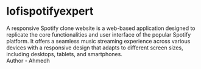 # lofispotifyexpert
A responsive Spotify clone website is a web-based application designed to replicate the core functionalities and user interface of the popular Spotify platform. It offers a seamless music streaming experience across various devices with a responsive design that adapts to different screen sizes, including desktops, tablets, and smartphones.
<br>
Author - Ahmedh

